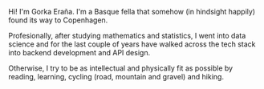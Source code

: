 Hi! I'm Gorka Eraña. I'm a Basque fella that somehow (in hindsight happily) found its way to Copenhagen.

Profesionally, after studying mathematics and statistics, I went into data science and for the last couple of years have walked across the tech stack into backend development and API design.

Otherwise, I try to be as intellectual and physically fit as possible by reading, learning, cycling (road, mountain and gravel) and hiking.
